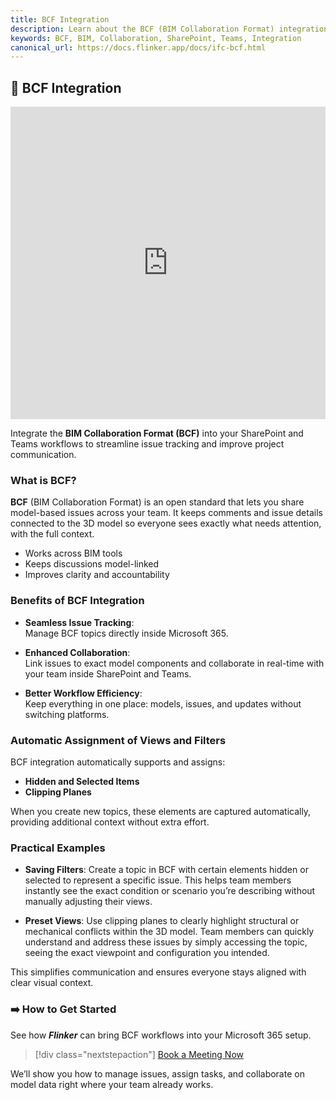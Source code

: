 ```yaml
---
title: BCF Integration
description: Learn about the BCF (BIM Collaboration Format) integration for seamless issue tracking and communication in SharePoint and Teams.
keywords: BCF, BIM, Collaboration, SharePoint, Teams, Integration
canonical_url: https://docs.flinker.app/docs/ifc-bcf.html
---
```


## 📘 BCF Integration

<iframe src="https://viewer.flinker.app/examples/bcf.html" width="100%" height="500px" frameborder="0" allowfullscreen></iframe>

Integrate the **BIM Collaboration Format (BCF)** into your SharePoint and Teams workflows to streamline issue tracking and improve project communication.

### What is BCF?

**BCF** (BIM Collaboration Format) is an open standard that lets you share model-based issues across your team. It keeps comments and issue details connected to the 3D model so everyone sees exactly what needs attention, with the full context.

- Works across BIM tools  
- Keeps discussions model-linked  
- Improves clarity and accountability

### Benefits of BCF Integration

- **Seamless Issue Tracking**:  
Manage BCF topics directly inside Microsoft 365.

- **Enhanced Collaboration**:  
Link issues to exact model components and collaborate in real-time with your team inside SharePoint and Teams.

- **Better Workflow Efficiency**:  
Keep everything in one place: models, issues, and updates without switching platforms.

### Automatic Assignment of Views and Filters

BCF integration automatically supports and assigns:
- **Hidden and Selected Items**
- **Clipping Planes**

When you create new topics, these elements are captured automatically, providing additional context without extra effort.

### Practical Examples

- **Saving Filters**: Create a topic in BCF with certain elements hidden or selected to represent a specific issue. This helps team members instantly see the exact condition or scenario you’re describing without manually adjusting their views.

- **Preset Views**: Use clipping planes to clearly highlight structural or mechanical conflicts within the 3D model. Team members can quickly understand and address these issues by simply accessing the topic, seeing the exact viewpoint and configuration you intended.

This simplifies communication and ensures everyone stays aligned with clear visual context.

### ➡️ How to Get Started

See how ***Flinker*** can bring BCF workflows into your Microsoft 365 setup.

> [!div class="nextstepaction"]
> [Book a Meeting Now](https://outlook.office365.com/book/SupportConsultingonlinemeeting@flinker.app/)

We’ll show you how to manage issues, assign tasks, and collaborate on model data right where your team already works.

